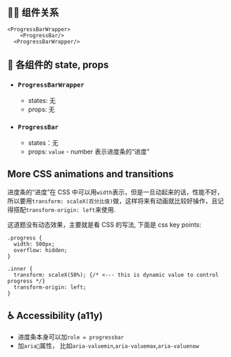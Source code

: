 ## 👨‍👧 组件关系

```
<ProgressBarWrapper>
    <ProgressBar/>
  <ProgressBarWrapper/>
```

## 🔢 各组件的 state, props

- ### `ProgressBarWrapper`

  - states: 无
  - props: 无

- ### `ProgressBar`

  - states：无
  - props: `value` - number 表示进度条的“进度”

## More CSS animations and transitions

进度条的“进度”在 CSS 中可以用`width`表示，但是一旦动起来的话，性能不好，所以要用`transform: scaleX(百分比值)`做，这样将来有动画就比较好操作，且记得搭配`transform-origin: left`来使用.

这道题没有动态效果，主要就是看 CSS 的写法, 下面是 css key points:

```
.progress {
  width: 500px;
  overflow: hidden;
}

.inner {
  transform: scaleX(50%); {/* <--- this is dynamic value to control progress */}
  transform-origin: left;
}

```

## ♿ Accessibility (a11y)

- 进度条本身可以加`role = progressbar`
- 加`aria`属性， 比如`aria-valuemin`,`aria-valuemax`,`aria-valuenow`
